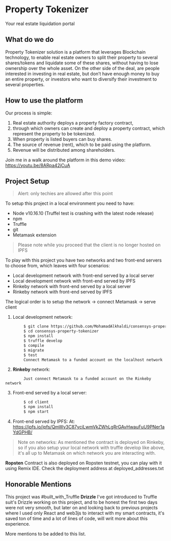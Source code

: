 # Property Tokenizer
Your real estate liquidation portal
## What do we do
 Property Tokenizer solution is a platform that leverages Blockchain technology, to enable real estate owners to split their property to several shares/tokens and liquidate some of these shares, without having to lose ownership over the whole asset. On the other side of the deal, are people interested in investing in real estate, but don’t have enough money to buy an entire property, or investors who want to diversify their investment to several properties.


## How to use the platform 
Our process is simple:
 1. Real estate authority deploys a property factory contract,
 2. through which owners can create and deploy a property contract, which represent the property to be tokenized.
 3. When property is listed buyers can buy shares.
 4. The source of revenue (rent), which to be paid using the platform.
 5. Revenue will be distributed among shareholders.
 
Join me in a walk around the platform in this demo video: https://youtu.be/8ARpa42jCuA


## Project Setup
> Alert: only techies are allowed after this point

To setup this project in a local environment you need to have:
- Node v10.16.10 (Truffel test is crashing with the latest node release)
- npm
- Truffle 
- git
- Metamask extension

> Please note while you proceed that the client is no longer hosted on IPFS

To play with this project you have two networks and two front-end servers to choose from, which leaves with four scenarios:
-	Local development network with front-end served by a local server
-	Local development network with front-end served by IPFS 
-	Rinkeby network with front-end served by a local server
-	Rinkeby network with front-end served by IPFS

 The logical order is to setup the network -> connect Metamask -> serve client 
1.	Local development network:
```sh
        $ git clone https://github.com/MohamadAlkhaldi/consensys-property-tokenizer.git
        $ cd consensys-property-tokenizer
        $ npm install
        $ truffle develop
        $ compile
        $ migrate
        $ test
        Connect Metamask to a funded account on the localhost network
```
2.	**Rinkeby** network: 
```
        Just connect Metamask to a funded account on the Rinkeby network
```
3.	Front-end served by a local server:
```sh
        $ cd client
        $ npm install
        $ npm start
```
4.	Front-end served by IPFS:
At: https://ipfs.io/ipfs/QmWv3C87yciLwmVkZWhLgRrGAvHwauFuU9PNer1aYdGPHB/

>Note on networks: As mentioned the contract is deployed on Rinkeby, so if you also setup your local network with truffle develop like above, it's all up to Metamask on which network you are interacting with.

**Ropsten** Contract is also deployed on Ropsten testnet, you can play with it using Remix IDE. Check the deployment address at deployed_addresses.txt

## Honorable Mentions
This project was #built_with_Truffle 
**Drizzle** I've got introduced to Truffle suit's Drizzle working on this project, and to be honest the first two days were not very smooth, but later on and looking back to previous projects where I used only React and web3js to interact with my smart contracts, it's saved ton of time and a lot of lines of code, will writ more about this experience.

More mentions to be added to this list.
